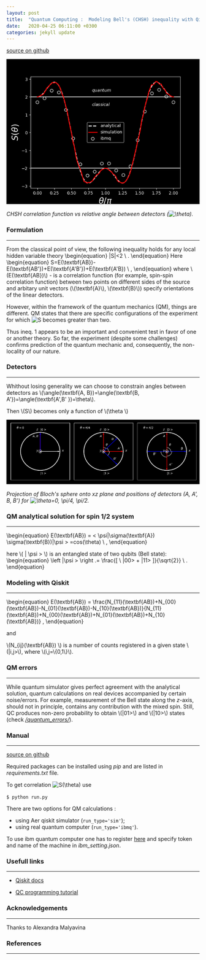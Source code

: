```yaml
---
layout: post
title:  "Quantum Computing :  Modeling Bell's (CHSH) inequality with Qiskit"
date:   2020-04-25 06:11:00 +0300
categories: jekyll update
---
```


<script type="text/javascript"
        src="https://cdnjs.cloudflare.com/ajax/libs/mathjax/2.7.0/MathJax.js?config=TeX-AMS_CHTML"></script>
<script type="text/x-mathjax-config">
        MathJax.Hub.Config({
          TeX: { equationNumbers: { autoNumber: "AMS" } }
        });
        </script>



[source on github](https://github.com/geonda/quantum-computing)

![CHSH correlation function (S) vs relative angle between detectors ($\theta$).](/images/correlation.png)

*CHSH correlation function vs relative angle between detectors (![\theta](https://render.githubusercontent.com/render/math?math=%5Ctheta)).*

### Formulation
---

From the classical point of view, the following inequality holds for any local hidden variable theory
\begin{equation}
 \|S\|<2 \ .
\end{equation}
Here
\begin{equation}
S=E(\textbf{AB})-E(\textbf{AB'})+E(\textbf{A'B'})+E(\textbf{A'B}) \ ,
\end{equation}
where \\(E(\textbf{AB})\\) - is a correlation function (for example, spin-spin correlation function) between two points on different sides of the source and arbitary unit vectors (\\(\textbf{A}\\), \\(\textbf{B}\\)) specify orientations of the linear detectors.

However, within the framework of the quantum mechanics (QM), things are different. QM states that there are specific configurations of the experiment for which ![S](https://render.githubusercontent.com/render/math?math=S) becomes greater than two.  

Thus ineq. 1 appears to be an important and convenient test in favor of one or another theory.  So far, the experiment (despite some challenges) confirms prediction of the quantum mechanic and, consequently, the non-locality of our nature.
 <!--more-->
### Detectors
---

Whithout losing generality we can choose to constrain angles between detectors as \\(\angle(\textbf{A, B})=\angle(\textbf{B, A'})=\angle(\textbf{A',B' })=\theta\\). 

Then \\(S\\) becomes only a function of \\(\theta \\)

 ![Positions of detectors (A, A', B, B'). Bloch's spheres were projected onto xz plane.](/images/bloch_sphere.png)

*Projection of Bloch's sphere onto xz plane and positions of detectors (A, A', B, B') for ![\theta=0, \pi/4, \pi/2](https://render.githubusercontent.com/render/math?math=%5Ctheta%3D0%2C%20%5Cpi%2F4%2C%20%5Cpi%2F2).*

### QM analytical solution for spin 1/2 system
---

\begin{equation}
E(\textbf{AB}) = < \psi|\sigma(\textbf{A}) \sigma(\textbf{B})|\psi > =cos(\theta) \ ,
\end{equation}


here \\( \| \psi >  \\) is an entangled state of two qubits (Bell state):
\begin{equation}
\left |\psi > \right .= \frac{\[ \ |00> + |11> \]}{\sqrt{2}} \ .
\end{equation}


### Modeling with Qiskit
----

\begin{equation}
E(\textbf{AB}) = \frac{N_{11}(\textbf{AB})+N_{00}(\textbf{AB})-N_{01}(\textbf{AB})-N_{10}(\textbf{AB})}{N_{11}(\textbf{AB})+N_{00}(\textbf{AB})+N_{01}(\textbf{AB})+N_{10}(\textbf{AB})} ,
\end{equation}

and

\\(N_{ij}(\textbf{AB}) \\) is a number of counts registered in a given state \\(\|i,j>\\), where \\(i,j=\\{0,1\\}\\).

### QM errors
---

While quantum simulator gives perfect agreement with the analytical solution, quantum calculations on real devices accompanied by certain noise/errors.  For example, measurement of the  Bell state  along the *z*-axis, should not in principle, contains any contribution with the mixed spin. Still, QC produces non-zero probability to obtain  \\(\|01>\\) and \\(\|10>\\) states (check  [*/quantum_errors/*](https://github.com/geonda/quantum-computing/tree/master/quantum_errors/)).

### Manual
---

[source on github](https://github.com/geonda/quantum-computing)

Required packages can be installed using *pip* and are listed in *requirements.txt* file.

To get correlation ![S(\theta)](https://render.githubusercontent.com/render/math?math=S(%5Ctheta)) use

`$ python run.py`

There are two options for QM calculations :
- using Aer qiskit simulator (`run_type='sim'`); 
- using real quantum computer (`run_type='ibmq'`).

To use ibm quantum computer one has to register [here](https://quantum-computing.ibm.com) and specify token and name of the machine in *ibm_setting.json*.

### Usefull links
---

- [Qiskit docs](https://qiskit.org/textbook/ch-ex/hello-qiskit.html#Bell-test-for-classical-variables)

- [QC programming tutorial](https://pythonprogramming.net/quantum-computer-programming-tutorial/)

### Acknowledgements 
---
Thanks to Alexandra Malyavina 

### References
---
